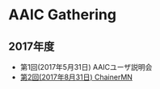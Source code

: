 # AAIC Gathering

## 2017年度

* 第1回(2017年5月31日) AAICユーザ説明会
* [第2回(2017年8月31日) ChainerMN](https://github.com/htsst/aaic_gathering/tree/master/2)
